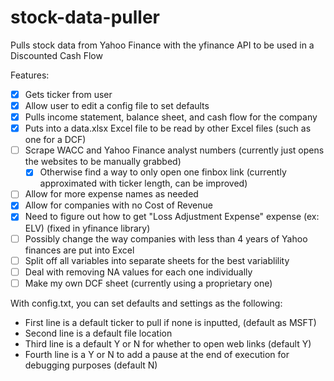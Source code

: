 # stock-data-puller
Pulls stock data from Yahoo Finance with the yfinance API to be used in a Discounted Cash Flow

Features:
- [x] Gets ticker from user
- [X] Allow user to edit a config file to set defaults
- [x] Pulls income statement, balance sheet, and cash flow for the company
- [x] Puts into a data.xlsx Excel file to be read by other Excel files (such as one for a DCF)
- [ ] Scrape WACC and Yahoo Finance analyst numbers (currently just opens the websites to be manually grabbed)
	- [X] Otherwise find a way to only open one finbox link (currently approximated with ticker length, can be improved)
- [ ] Allow for more expense names as needed
- [X] Allow for companies with no Cost of Revenue
- [X] Need to figure out how to get "Loss Adjustment Expense" expense (ex: ELV) (fixed in yfinance library)
- [ ] Possibly change the way companies with less than 4 years of Yahoo finances are put into Excel
- [ ] Split off all variables into separate sheets for the best variablility
- [ ] Deal with removing NA values for each one individually
- [ ] Make my own DCF sheet (currently using a proprietary one)

With config.txt, you can set defaults and settings as the following:
- First line is a default ticker to pull if none is inputted, (default as MSFT)
- Second line is a default file location
- Third line is a default Y or N for whether to open web links (default Y)
- Fourth line is a Y or N to add a pause at the end of execution for debugging purposes (default N)